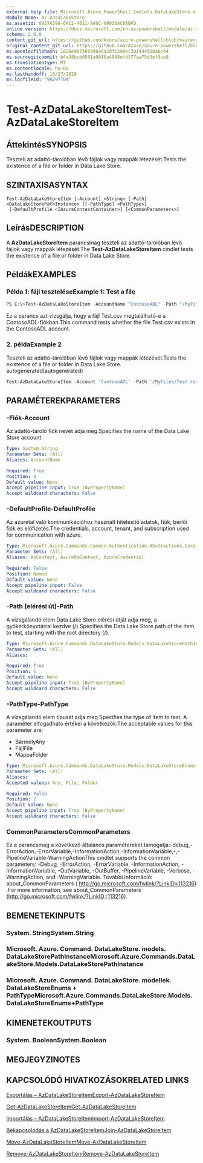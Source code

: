```yaml
---
external help file: Microsoft.Azure.PowerShell.Cmdlets.DataLakeStore.dll-Help.xml
Module Name: Az.DataLakeStore
ms.assetid: 0937A390-6AC2-4611-AA6C-99936AC0ABFD
online version: https://docs.microsoft.com/en-us/powershell/module/az.datalakestore/test-azdatalakestoreitem
schema: 2.0.0
content_git_url: https://github.com/Azure/azure-powershell/blob/master/src/DataLakeStore/DataLakeStore/help/Test-AzDataLakeStoreItem.md
original_content_git_url: https://github.com/Azure/azure-powershell/blob/master/src/DataLakeStore/DataLakeStore/help/Test-AzDataLakeStoreItem.md
ms.openlocfilehash: 1629e987386998e642df1390ec391444500a6c44
ms.sourcegitcommit: b4a38bcb0501a9016a4998efd377aa75d3ef9ce8
ms.translationtype: MT
ms.contentlocale: hu-HU
ms.lasthandoff: 10/27/2020
ms.locfileid: "94297704"
---
```

# <span data-ttu-id="866a5-101">Test-AzDataLakeStoreItem</span><span class="sxs-lookup"><span data-stu-id="866a5-101">Test-AzDataLakeStoreItem</span></span>

## <span data-ttu-id="866a5-102">Áttekintés</span><span class="sxs-lookup"><span data-stu-id="866a5-102">SYNOPSIS</span></span>
<span data-ttu-id="866a5-103">Teszteli az adattó-tárolóban lévő fájlok vagy mappák létezését.</span><span class="sxs-lookup"><span data-stu-id="866a5-103">Tests the existence of a file or folder in Data Lake Store.</span></span>

## <span data-ttu-id="866a5-104">SZINTAXISA</span><span class="sxs-lookup"><span data-stu-id="866a5-104">SYNTAX</span></span>

```
Test-AzDataLakeStoreItem [-Account] <String> [-Path] <DataLakeStorePathInstance> [[-PathType] <PathType>]
 [-DefaultProfile <IAzureContextContainer>] [<CommonParameters>]
```

## <span data-ttu-id="866a5-105">Leírás</span><span class="sxs-lookup"><span data-stu-id="866a5-105">DESCRIPTION</span></span>
<span data-ttu-id="866a5-106">A **AzDataLakeStoreItem** parancsmag teszteli az adattó-tárolóban lévő fájlok vagy mappák létezését.</span><span class="sxs-lookup"><span data-stu-id="866a5-106">The **Test-AzDataLakeStoreItem** cmdlet tests the existence of a file or folder in Data Lake Store.</span></span>

## <span data-ttu-id="866a5-107">Példák</span><span class="sxs-lookup"><span data-stu-id="866a5-107">EXAMPLES</span></span>

### <span data-ttu-id="866a5-108">Példa 1: fájl tesztelése</span><span class="sxs-lookup"><span data-stu-id="866a5-108">Example 1: Test a file</span></span>
```powershell
PS C:\>Test-AzDataLakeStoreItem -AccountName "ContosoADL" -Path "/MyFiles/Test.csv"
```

<span data-ttu-id="866a5-109">Ez a parancs azt vizsgálja, hogy a fájl Test.csv megtalálható-e a ContosoADL-fiókban.</span><span class="sxs-lookup"><span data-stu-id="866a5-109">This command tests whether the file Test.csv exists in the ContosoADL account.</span></span>

### <span data-ttu-id="866a5-110">2. példa</span><span class="sxs-lookup"><span data-stu-id="866a5-110">Example 2</span></span>

<span data-ttu-id="866a5-111">Teszteli az adattó-tárolóban lévő fájlok vagy mappák létezését.</span><span class="sxs-lookup"><span data-stu-id="866a5-111">Tests the existence of a file or folder in Data Lake Store.</span></span> <span data-ttu-id="866a5-112">autogenerated</span><span class="sxs-lookup"><span data-stu-id="866a5-112">(autogenerated)</span></span>

<!-- Aladdin Generated Example -->
```powershell
Test-AzDataLakeStoreItem -Account 'ContosoADL' -Path '/MyFiles/Test.csv' -PathType Any
```

## <span data-ttu-id="866a5-113">PARAMÉTEREK</span><span class="sxs-lookup"><span data-stu-id="866a5-113">PARAMETERS</span></span>

### <span data-ttu-id="866a5-114">-Fiók</span><span class="sxs-lookup"><span data-stu-id="866a5-114">-Account</span></span>
<span data-ttu-id="866a5-115">Az adattó-tároló fiók nevét adja meg.</span><span class="sxs-lookup"><span data-stu-id="866a5-115">Specifies the name of the Data Lake Store account.</span></span>

```yaml
Type: System.String
Parameter Sets: (All)
Aliases: AccountName

Required: True
Position: 0
Default value: None
Accept pipeline input: True (ByPropertyName)
Accept wildcard characters: False
```

### <span data-ttu-id="866a5-116">-DefaultProfile</span><span class="sxs-lookup"><span data-stu-id="866a5-116">-DefaultProfile</span></span>
<span data-ttu-id="866a5-117">Az azuretal való kommunikációhoz használt hitelesítő adatok, fiók, bérlői fiók és előfizetés.</span><span class="sxs-lookup"><span data-stu-id="866a5-117">The credentials, account, tenant, and subscription used for communication with azure.</span></span>

```yaml
Type: Microsoft.Azure.Commands.Common.Authentication.Abstractions.Core.IAzureContextContainer
Parameter Sets: (All)
Aliases: AzContext, AzureRmContext, AzureCredential

Required: False
Position: Named
Default value: None
Accept pipeline input: False
Accept wildcard characters: False
```

### <span data-ttu-id="866a5-118">-Path (elérési út)</span><span class="sxs-lookup"><span data-stu-id="866a5-118">-Path</span></span>
<span data-ttu-id="866a5-119">A vizsgálandó elem Data Lake Store elérési útját adja meg, a gyökérkönyvtárral kezdve (/).</span><span class="sxs-lookup"><span data-stu-id="866a5-119">Specifies the Data Lake Store path of the item to test, starting with the root directory (/).</span></span>

```yaml
Type: Microsoft.Azure.Commands.DataLakeStore.Models.DataLakeStorePathInstance
Parameter Sets: (All)
Aliases:

Required: True
Position: 1
Default value: None
Accept pipeline input: True (ByPropertyName)
Accept wildcard characters: False
```

### <span data-ttu-id="866a5-120">-PathType</span><span class="sxs-lookup"><span data-stu-id="866a5-120">-PathType</span></span>
<span data-ttu-id="866a5-121">A vizsgálandó elem típusát adja meg.</span><span class="sxs-lookup"><span data-stu-id="866a5-121">Specifies the type of item to test.</span></span>
<span data-ttu-id="866a5-122">A paraméter elfogadható értékei a következők:</span><span class="sxs-lookup"><span data-stu-id="866a5-122">The acceptable values for this parameter are:</span></span>
- <span data-ttu-id="866a5-123">Bármely</span><span class="sxs-lookup"><span data-stu-id="866a5-123">Any</span></span> 
- <span data-ttu-id="866a5-124">Fájl</span><span class="sxs-lookup"><span data-stu-id="866a5-124">File</span></span> 
- <span data-ttu-id="866a5-125">Mappa</span><span class="sxs-lookup"><span data-stu-id="866a5-125">Folder</span></span>

```yaml
Type: Microsoft.Azure.Commands.DataLakeStore.Models.DataLakeStoreEnums+PathType
Parameter Sets: (All)
Aliases:
Accepted values: Any, File, Folder

Required: False
Position: 2
Default value: None
Accept pipeline input: True (ByPropertyName)
Accept wildcard characters: False
```

### <span data-ttu-id="866a5-126">CommonParameters</span><span class="sxs-lookup"><span data-stu-id="866a5-126">CommonParameters</span></span>
<span data-ttu-id="866a5-127">Ez a parancsmag a következő általános paramétereket támogatja:-debug,-ErrorAction,-ErrorVariable,-InformationAction,-InformationVariable,-,-PipelineVariable-WarningAction</span><span class="sxs-lookup"><span data-stu-id="866a5-127">This cmdlet supports the common parameters: -Debug, -ErrorAction, -ErrorVariable, -InformationAction, -InformationVariable, -OutVariable, -OutBuffer, -PipelineVariable, -Verbose, -WarningAction, and -WarningVariable.</span></span> <span data-ttu-id="866a5-128">További információ: about_CommonParameters ( http://go.microsoft.com/fwlink/?LinkID=113216) .</span><span class="sxs-lookup"><span data-stu-id="866a5-128">For more information, see about_CommonParameters (http://go.microsoft.com/fwlink/?LinkID=113216).</span></span>

## <span data-ttu-id="866a5-129">BEMENETEK</span><span class="sxs-lookup"><span data-stu-id="866a5-129">INPUTS</span></span>

### <span data-ttu-id="866a5-130">System. String</span><span class="sxs-lookup"><span data-stu-id="866a5-130">System.String</span></span>

### <span data-ttu-id="866a5-131">Microsoft. Azure. Command. DataLakeStore. models. DataLakeStorePathInstance</span><span class="sxs-lookup"><span data-stu-id="866a5-131">Microsoft.Azure.Commands.DataLakeStore.Models.DataLakeStorePathInstance</span></span>

### <span data-ttu-id="866a5-132">Microsoft. Azure. Command. DataLakeStore. modellek. DataLakeStoreEnums + PathType</span><span class="sxs-lookup"><span data-stu-id="866a5-132">Microsoft.Azure.Commands.DataLakeStore.Models.DataLakeStoreEnums+PathType</span></span>

## <span data-ttu-id="866a5-133">KIMENETEK</span><span class="sxs-lookup"><span data-stu-id="866a5-133">OUTPUTS</span></span>

### <span data-ttu-id="866a5-134">System. Boolean</span><span class="sxs-lookup"><span data-stu-id="866a5-134">System.Boolean</span></span>

## <span data-ttu-id="866a5-135">MEGJEGYZI</span><span class="sxs-lookup"><span data-stu-id="866a5-135">NOTES</span></span>

## <span data-ttu-id="866a5-136">KAPCSOLÓDÓ HIVATKOZÁSOK</span><span class="sxs-lookup"><span data-stu-id="866a5-136">RELATED LINKS</span></span>

[<span data-ttu-id="866a5-137">Exportálás – AzDataLakeStoreItem</span><span class="sxs-lookup"><span data-stu-id="866a5-137">Export-AzDataLakeStoreItem</span></span>](./Export-AzDataLakeStoreItem.md)

[<span data-ttu-id="866a5-138">Get-AzDataLakeStoreItem</span><span class="sxs-lookup"><span data-stu-id="866a5-138">Get-AzDataLakeStoreItem</span></span>](./Get-AzDataLakeStoreItem.md)

[<span data-ttu-id="866a5-139">Importálás – AzDataLakeStoreItem</span><span class="sxs-lookup"><span data-stu-id="866a5-139">Import-AzDataLakeStoreItem</span></span>](./Import-AzDataLakeStoreItem.md)

[<span data-ttu-id="866a5-140">Bekapcsolódás a AzDataLakeStoreItem</span><span class="sxs-lookup"><span data-stu-id="866a5-140">Join-AzDataLakeStoreItem</span></span>](./Join-AzDataLakeStoreItem.md)

[<span data-ttu-id="866a5-141">Move-AzDataLakeStoreItem</span><span class="sxs-lookup"><span data-stu-id="866a5-141">Move-AzDataLakeStoreItem</span></span>](./Move-AzDataLakeStoreItem.md)

[<span data-ttu-id="866a5-142">Remove-AzDataLakeStoreItem</span><span class="sxs-lookup"><span data-stu-id="866a5-142">Remove-AzDataLakeStoreItem</span></span>](./Remove-AzDataLakeStoreItem.md)


